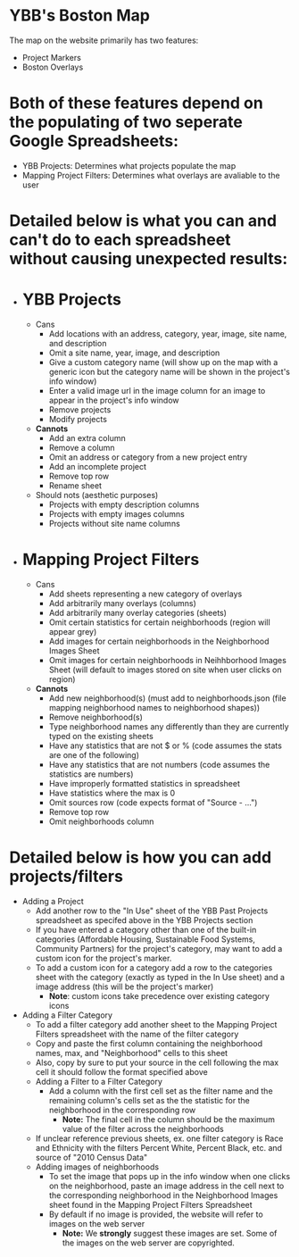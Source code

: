 # YBB's Boston Map

The map on the website primarily has two features:

- Project Markers
- Boston Overlays

# Both of these features depend on the populating of two seperate Google Spreadsheets:

- YBB Projects: Determines what projects populate the map
- Mapping Project Filters: Determines what overlays are avaliable to the user

# Detailed below is what you can and can't do to each spreadsheet without causing unexpected results:

- # YBB Projects

  - Cans
    - Add locations with an address, category, year, image, site name, and description
    - Omit a site name, year, image, and description
    - Give a custom category name (will show up on the map with a generic icon but the category name will be shown in the project's info window)
    - Enter a valid image url in the image column for an image to appear in the project's info window
    - Remove projects
    - Modify projects
  - **Cannots**
    - Add an extra column
    - Remove a column
    - Omit an address or category from a new project entry
    - Add an incomplete project
    - Remove top row
    - Rename sheet
  - Should nots (aesthetic purposes)
    - Projects with empty description columns
    - Projects with empty images columns
    - Projects without site name columns

- # Mapping Project Filters
  - Cans
    - Add sheets representing a new category of overlays
    - Add arbitrarily many overlays (columns)
    - Add arbitrarily many overlay categories (sheets)
    - Omit certain statistics for certain neighborhoods (region will appear grey)
    - Add images for certain neighborhoods in the Neighborhood Images Sheet
    - Omit images for certain neighborhoods in Neihhborhood Images Sheet (will default to images stored on site when user clicks on region)
  - **Cannots**
    - Add new neighborhood(s) (must add to neighborhoods.json (file mapping neighborhood names to neighborhood shapes))
    - Remove neighborhood(s)
    - Type neighborhood names any differently than they are currently typed on the existing sheets
    - Have any statistics that are not $ or % (code assumes the stats are one of the following)
    - Have any statistics that are not numbers (code assumes the statistics are numbers)
    - Have improperly formatted statistics in spreadsheet
    - Have statistics where the max is 0
    - Omit sources row (code expects format of "Source - ...")
    - Remove top row
    - Omit neighborhoods column

# Detailed below is how you can add projects/filters

- Adding a Project
  - Add another row to the "In Use" sheet of the YBB Past Projects spreadsheet as specifed above in the YBB Projects section
  - If you have entered a category other than one of the built-in categories (Affordable Housing, Sustainable Food Systems, Community Partners) for the project's category, may want to add a custom icon for the project's marker.
  - To add a custom icon for a category add a row to the categories sheet with the category (exactly as typed in the In Use sheet) and a image address (this will be the project's marker)
    - **Note**: custom icons take precedence over existing category icons
- Adding a Filter Category
  - To add a filter category add another sheet to the Mapping Project Filters spreadsheet with the name of the filter category
  - Copy and paste the first column containing the neighborhood names, max, and "Neighborhood" cells to this sheet
  - Also, copy by sure to put your source in the cell following the max cell it should follow the format specified above
  - Adding a Filter to a Filter Category
    - Add a column with the first cell set as the filter name and the remaining column's cells set as the the statistic for the neighborhood in the corresponding row
      - **Note:** The final cell in the column should be the maximum value of the filter across the neighborhoods
  - If unclear reference previous sheets, ex. one filter category is Race and Ethnicity with the filters Percent White, Percent Black, etc. and source of "2010 Census Data"
  - Adding images of neighborhoods
    - To set the image that pops up in the info window when one clicks on the neighborhood,
      paste an image address in the cell next to the corresponding neighborhood in the Neighborhood Images sheet
      found in the Mapping Project Filters Spreadsheet
    - By default if no image is provided, the website will refer to images on the web server
      - **Note:** We **strongly** suggest these images are set. Some of the images on the web server
        are copyrighted.
